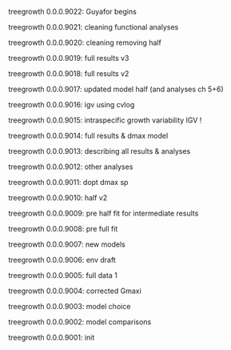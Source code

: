 treegrowth 0.0.0.9022: Guyafor begins

treegrowth 0.0.0.9021: cleaning functional analyses

treegrowth 0.0.0.9020: cleaning removing half

treegrowth 0.0.0.9019: full results v3

treegrowth 0.0.0.9018: full results v2

treegrowth 0.0.0.9017: updated model half (and analyses ch 5+6)

treegrowth 0.0.0.9016: igv using cvlog

treegrowth 0.0.0.9015: intraspecific growth variability IGV !

treegrowth 0.0.0.9014: full results & dmax model

treegrowth 0.0.0.9013: describing all results & analyses

treegrowth 0.0.0.9012: other analyses

treegrowth 0.0.0.9011: dopt dmax sp

treegrowth 0.0.0.9010: half v2

treegrowth 0.0.0.9009: pre half fit for intermediate results

treegrowth 0.0.0.9008: pre full fit

treegrowth 0.0.0.9007: new models

treegrowth 0.0.0.9006: env draft

treegrowth 0.0.0.9005: full data 1

treegrowth 0.0.0.9004: corrected Gmaxi

treegrowth 0.0.0.9003: model choice

treegrowth 0.0.0.9002: model comparisons

treegrowth 0.0.0.9001: init
